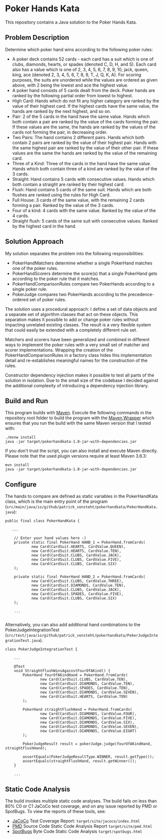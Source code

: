 # Poker Hands Kata

This repository contains a Java solution to the Poker Hands Kata.

## Problem Description

Determine which poker hand wins according to the following poker rules:

* A poker deck contains 52 cards - each card has a suit which is one of clubs, diamonds, hearts, or spades (denoted C, D, H, and S). Each card also has a value which is one of 2, 3, 4, 5, 6, 7, 8, 9, 10, jack, queen, king, ace (denoted 2, 3, 4, 5, 6, 7, 8, 9, T, J, Q, K, A). For scoring purposes, the suits are unordered while the values are ordered as given above, with 2 being the lowest and ace the highest value.
* A poker hand consists of 5 cards dealt from the deck. Poker hands are ranked by the following partial order from lowest to highest.
* High Card: Hands which do not fit any higher category are ranked by the value of their highest card. If the highest cards have the same value, the hands are ranked by the next highest, and so on.
* Pair: 2 of the 5 cards in the hand have the same value. Hands which both contain a pair are ranked by the value of the cards forming the pair. If these values are the same, the hands are ranked by the values of the cards not forming the pair, in decreasing order.
* Two Pairs: The hand contains 2 different pairs. Hands which both contain 2 pairs are ranked by the value of their highest pair. Hands with the same highest pair are ranked by the value of their other pair. If these values are the same the hands are ranked by the value of the remaining card.
* Three of a Kind: Three of the cards in the hand have the same value. Hands which both contain three of a kind are ranked by the value of the 3 cards.
* Straight: Hand contains 5 cards with consecutive values. Hands which both contain a straight are ranked by their highest card.
* Flush: Hand contains 5 cards of the same suit. Hands which are both flushes are ranked using the rules for High Card.
* Full House: 3 cards of the same value, with the remaining 2 cards forming a pair. Ranked by the value of the 3 cards.
* Four of a kind: 4 cards with the same value. Ranked by the value of the 4 cards.
* Straight flush: 5 cards of the same suit with consecutive values. Ranked by the highest card in the hand.

## Solution Approach

My solution separates the problem into the following responsibilities:
* PokerHandMatchers determine whether a single PokerHand matches one of the poker rules.
* PokerHandScorers determine the score(s) that a single PokerHand gets according to the poker rule that it matches.
* PokerHandComparisonRules compare two PokerHands according to a single poker rule. 
* PokerJudge compares two PokerHands according to the precedence-ordered set of poker rules.

The solution uses a procedural approach: I define a set of data objects and a separate set of algorithm classes that act 
on these objects. This separation makes it possible to add or change poker rules without impacting unrelated existing 
classes. The result is a very flexible system that could easily be extended with a completely different rule set.

Matchers and scorers have been generalized and combined in different ways to implement the poker rules with a very small
set of matcher and scorer implementations. Wrapping the creation of the PokerHandComparisonRules in a factory class
hides this implementation detail and re-establishes meaningful names for the construction of the rules.

Constructor dependency injection makes it possible to test all parts of the solution in isolation. Due to the small
size of the codebase I decided against the additional complexity of introducing a dependency injection library.

## Build and Run
This program builds with [Maven](https://maven.apache.org/). 
Execute the following commands in the repository root folder to build the program with the 
[Maven Wrapper](https://maven.apache.org/wrapper/) which ensures that you run the build with the same Maven version 
that I tested with:
```
./mvnw install 
java -jar target/pokerhandkata-1.0-jar-with-dependencies.jar 
```

If you don't trust the script, you can also install and execute Maven directly. Please note that the used plugin 
versions require at least Maven 3.6.3:
```
mvn install
java -jar target/pokerhandkata-1.0-jar-with-dependencies.jar 
```

## Configure
The hands to compare are defined as static variables in the PokerHandKata class, which is the main entry point of the
program (`src/main/java/io/github/patrick_vonsteht/pokerhandkata/PokerHandKata.java`):
```
public final class PokerHandKata {
   
   ...

    // Enter your hand values here :)
    private static final PokerHand HAND_1 = PokerHand.fromCards(
            new Card(CardSuit.HEARTS, CardValue.QUEEN),
            new Card(CardSuit.HEARTS, CardValue.TEN),
            new Card(CardSuit.CLUBS, CardValue.JACK),
            new Card(CardSuit.CLUBS, CardValue.FIVE),
            new Card(CardSuit.CLUBS, CardValue.SIX)
    );

    private static final PokerHand HAND_2 = PokerHand.fromCards(
            new Card(CardSuit.CLUBS, CardValue.THREE),
            new Card(CardSuit.DIAMONDS, CardValue.TEN),
            new Card(CardSuit.CLUBS, CardValue.JACK),
            new Card(CardSuit.SPADES, CardValue.FIVE),
            new Card(CardSuit.CLUBS, CardValue.SIX)
    );
    
    ...
    
```

Alternatively, you can also add additional hand combinations to the PokerJudgeIntegrationTest 
(`src/test/java/io/github/patrick_vonsteht/pokerhandkata/PokerJudgeIntegrationTest.java`).

```
class PokerJudgeIntegrationTest {

    ...
    
    @Test
    void StraightFlushWinsAgainstFourOfAKind() {
        PokerHand fourOfAKindHand = PokerHand.fromCards(
                new Card(CardSuit.CLUBS, CardValue.TEN),
                new Card(CardSuit.DIAMONDS, CardValue.TEN),
                new Card(CardSuit.SPADES, CardValue.TEN),
                new Card(CardSuit.DIAMONDS, CardValue.SEVEN),
                new Card(CardSuit.HEARTS, CardValue.TEN)
        );

        PokerHand straightFlushHand = PokerHand.fromCards(
                new Card(CardSuit.DIAMONDS, CardValue.FOUR),
                new Card(CardSuit.DIAMONDS, CardValue.FIVE),
                new Card(CardSuit.DIAMONDS, CardValue.SIX),
                new Card(CardSuit.DIAMONDS, CardValue.SEVEN),
                new Card(CardSuit.DIAMONDS, CardValue.EIGHT)
        );

        PokerJudgeResult result = pokerJudge.judge(fourOfAKindHand, straightFlushHand);

        assertEquals(PokerJudgeResultType.WINNER, result.getType());
        assertEquals(straightFlushHand, result.getWinner());
    }
    
    ...
```

## Static Code Analysis
The build invokes multiple static code analyses. The build fails on less than 80% C0 or C1 JaCoCo test coverage, and on
any issue reported by PMD or SpotBugs. To view the reports of these tools, see:
* [JaCoCo](https://www.jacoco.org/jacoco/) Test Coverage Report: `target/site/jacoco/index.html`
* [PMD](https://pmd.github.io/) Source Code Static Code Analysis Report `target/site/pmd.html`
* [SpotBugs](https://spotbugs.github.io/) Byte Code Static Code Analysis `target/spotbugs.html`